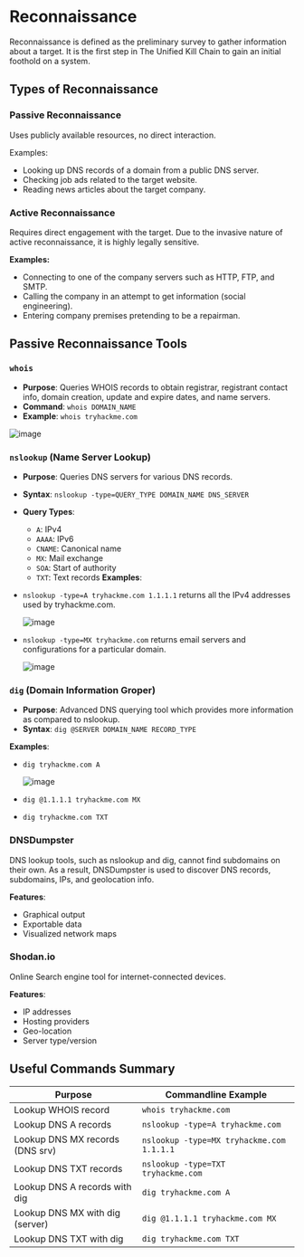 
# Reconnaissance
Reconnaissance is defined as the preliminary survey to gather information about a target. It is the first step in The Unified Kill Chain to gain an initial foothold on a system.

## Types of Reconnaissance

### Passive Reconnaissance
Uses publicly available resources, no direct interaction.

Examples:
- Looking up DNS records of a domain from a public DNS server.
- Checking job ads related to the target website.
- Reading news articles about the target company.

### Active Reconnaissance
Requires direct engagement with the target. Due to the invasive nature of active reconnaissance, it is highly legally sensitive.

**Examples:**
- Connecting to one of the company servers such as HTTP, FTP, and SMTP.
- Calling the company in an attempt to get information (social engineering).
- Entering company premises pretending to be a repairman.

## Passive Reconnaissance Tools

### `whois`
- **Purpose**: Queries WHOIS records to obtain registrar, registrant contact info, domain creation, update and expire dates, and name servers.
- **Command**: `whois DOMAIN_NAME`
- **Example**: `whois tryhackme.com`

![image](https://github.com/user-attachments/assets/8284aa90-d5a8-49d5-8863-1ca1cdb7d043)

### `nslookup` (Name Server Lookup)
- **Purpose**: Queries DNS servers for various DNS records.
- **Syntax**: `nslookup -type=QUERY_TYPE DOMAIN_NAME DNS_SERVER`
- **Query Types**:
  - `A`: IPv4
  - `AAAA`: IPv6
  - `CNAME`: Canonical name
  - `MX`: Mail exchange
  - `SOA`: Start of authority
  - `TXT`: Text records
**Examples**:
- `nslookup -type=A tryhackme.com 1.1.1.1` returns all the IPv4 addresses used by tryhackme.com.

  ![image](https://github.com/user-attachments/assets/cd5514a7-a434-44f6-9c59-72f9ef492124)

- `nslookup -type=MX tryhackme.com` returns email servers and configurations for a particular domain.

  ![image](https://github.com/user-attachments/assets/f347d4d5-e687-43d3-8560-a512a83dfb65)

### `dig` (Domain Information Groper)
- **Purpose**: Advanced DNS querying tool which provides more information as compared to nslookup.
- **Syntax**: `dig @SERVER DOMAIN_NAME RECORD_TYPE`

**Examples**:
- `dig tryhackme.com A`

  ![image](https://github.com/user-attachments/assets/f56b93c7-f183-4ebb-ab43-ad411d4a8bb1)

- `dig @1.1.1.1 tryhackme.com MX`
- `dig tryhackme.com TXT`

### DNSDumpster
DNS lookup tools, such as nslookup and dig, cannot find subdomains on their own. As a result, DNSDumpster is used to discover DNS records, subdomains, IPs, and geolocation info.

**Features**:
- Graphical output
- Exportable data
- Visualized network maps

### Shodan.io
Online Search engine tool for internet-connected devices.

**Features**:
- IP addresses
- Hosting providers
- Geo-location
- Server type/version

## Useful Commands Summary

| Purpose                          | Commandline Example                                 |
|----------------------------------|------------------------------------------------------|
| Lookup WHOIS record              | `whois tryhackme.com`                                |
| Lookup DNS A records             | `nslookup -type=A tryhackme.com`                     |
| Lookup DNS MX records (DNS srv) | `nslookup -type=MX tryhackme.com 1.1.1.1`            |
| Lookup DNS TXT records          | `nslookup -type=TXT tryhackme.com`                  |
| Lookup DNS A records with dig   | `dig tryhackme.com A`                                |
| Lookup DNS MX with dig (server) | `dig @1.1.1.1 tryhackme.com MX`                      |
| Lookup DNS TXT with dig         | `dig tryhackme.com TXT`                              |
